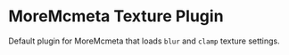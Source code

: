 # MoreMcmeta Texture Plugin

Default plugin for MoreMcmeta that loads `blur` and `clamp` texture settings.